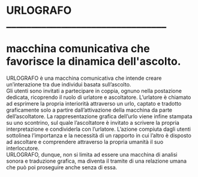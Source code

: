 # URLOGRAFO <br>________________________________<br><br> macchina comunicativa che favorisce la dinamica dell'ascolto.

URLOGRAFO è una macchina comunicativa che intende creare un’interazione tra due individui basata sull’ascolto.<br>
Gli utenti sono invitati a partecipare in coppia, ognuno nella postazione dedicata, ricoprendo il ruolo di urlatore e ascoltatore.
L’urlatore è chiamato ad esprimere la propria interiorità attraverso un urlo, captato e tradotto graficamente solo a partire dall’attivazione della macchina da parte dell’ascoltatore.
La rappresentazione grafica dell’urlo viene infine stampata su uno scontrino, sul quale l’ascoltatore è invitato a scrivere la propria interpretazione e condividerla con l’urlatore.
L’azione compiuta dagli utenti sottolinea l’importanza e la necessità di un rapporto in cui l’altro è disposto ad ascoltare e comprendere attraverso la propria umanità il suo interlocutore.
<br> URLOGRAFO, dunque, non si limita ad essere una macchina di analisi sonora e traduzione grafica, ma diventa il tramite di una relazione umana che può poi proseguire anche senza di essa. 

